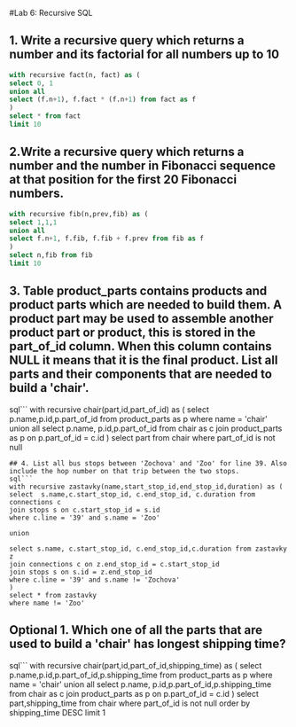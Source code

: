 #Lab 6: Recursive SQL

## 1. Write a recursive query which returns a number and its factorial for all numbers up to 10
```sql
with recursive fact(n, fact) as (
select 0, 1
union all
select (f.n+1), f.fact * (f.n+1) from fact as f
)
select * from fact 
limit 10
 ```

## 2.Write a recursive query which returns a number and the number in Fibonacci sequence at that position for the first 20 Fibonacci numbers.
```sql
with recursive fib(n,prev,fib) as (
select 1,1,1
union all	
select f.n+1, f.fib, f.fib + f.prev from fib as f
)
select n,fib from fib
limit 10
```

## 3. Table product_parts contains products and product parts which are needed to build them. A product part may be used to assemble another product part or product, this is stored in the part_of_id column. When this column contains NULL it means that it is the final product. List all parts and their components that are needed to build a 'chair'.

sql```
with recursive chair(part,id,part_of_id) as (
select p.name,p.id,p.part_of_id from product_parts as p
where name = 'chair'
union all
select p.name, p.id,p.part_of_id from chair as c
join product_parts as p	on p.part_of_id = c.id
)
select part from chair
where part_of_id is not null
```
## 4. List all bus stops between 'Zochova' and 'Zoo' for line 39. Also include the hop number on that trip between the two stops. 
sql```
with recursive zastavky(name,start_stop_id,end_stop_id,duration) as (
select  s.name,c.start_stop_id, c.end_stop_id, c.duration from connections c
join stops s on c.start_stop_id = s.id
where c.line = '39' and s.name = 'Zoo'

union

select s.name, c.start_stop_id, c.end_stop_id,c.duration from zastavky z
join connections c on z.end_stop_id = c.start_stop_id
join stops s on s.id = z.end_stop_id
where c.line = '39' and s.name != 'Zochova'
)
select * from zastavky
where name != 'Zoo'
```
## Optional 1. Which one of all the parts that are used to build a 'chair' has longest shipping time?

sql```
with recursive chair(part,id,part_of_id,shipping_time) as (
select p.name,p.id,p.part_of_id,p.shipping_time from product_parts as p
where name = 'chair'
union all
select p.name, p.id,p.part_of_id,p.shipping_time from chair as c
join product_parts as p	on p.part_of_id = c.id
)
select part,shipping_time from chair
where part_of_id is not null
order by  shipping_time DESC
limit 1
```

